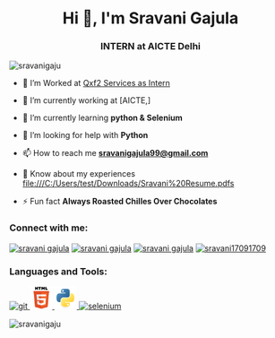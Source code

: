 



<h1 align="center">Hi 👋, I'm Sravani Gajula</h1>
<h3 align="center">INTERN at AICTE Delhi</h3>

<p align="left"> <img src="https://komarev.com/ghpvc/?username=sravanigaju&label=Profile%20views&color=0e75b6&style=flat" alt="sravanigaju" /> </p>

- 🔭 I’m Worked at [Qxf2 Services as Intern](https://qxf2.com/)
- 🔭 I’m currently working at [AICTE,]
- 🌱 I’m currently learning **python & Selenium**

- 🤝 I’m looking for help with **Python**

- 📫 How to reach me **sravanigajula99@gmail.com**

- 📄 Know about my experiences [file:///C:/Users/test/Downloads/Sravani%20Resume.pdfs](file:///C:/Users/test/Downloads/Sravani%20Resume.pdfs)

- ⚡ Fun fact **Always Roasted Chilles Over Chocolates**

<h3 align="left">Connect with me:</h3>
<p align="left">
<a href="https://twitter.com/sravani gajula" target="blank"><img align="center" src="https://raw.githubusercontent.com/rahuldkjain/github-profile-readme-generator/master/src/images/icons/Social/twitter.svg" alt="sravani gajula" height="30" width="40" /></a>
<a href="https://linkedin.com/in/sravani gajula" target="blank"><img align="center" src="https://raw.githubusercontent.com/rahuldkjain/github-profile-readme-generator/master/src/images/icons/Social/linked-in-alt.svg" alt="sravani gajula" height="30" width="40" /></a>
<a href="https://fb.com/sravani gajula" target="blank"><img align="center" src="https://raw.githubusercontent.com/rahuldkjain/github-profile-readme-generator/master/src/images/icons/Social/facebook.svg" alt="sravani gajula" height="30" width="40" /></a>
<a href="https://instagram.com/sravani17091709" target="blank"><img align="center" src="https://raw.githubusercontent.com/rahuldkjain/github-profile-readme-generator/master/src/images/icons/Social/instagram.svg" alt="sravani17091709" height="30" width="40" /></a>
</p>

<h3 align="left">Languages and Tools:</h3>
<p align="left"> <a href="https://git-scm.com/" target="_blank" rel="noreferrer"> <img src="https://www.vectorlogo.zone/logos/git-scm/git-scm-icon.svg" alt="git" width="40" height="40"/> </a> <a href="https://www.w3.org/html/" target="_blank" rel="noreferrer"> <img src="https://raw.githubusercontent.com/devicons/devicon/master/icons/html5/html5-original-wordmark.svg" alt="html5" width="40" height="40"/> </a> <a href="https://www.python.org" target="_blank" rel="noreferrer"> <img src="https://raw.githubusercontent.com/devicons/devicon/master/icons/python/python-original.svg" alt="python" width="40" height="40"/> </a> <a href="https://www.selenium.dev" target="_blank" rel="noreferrer"> <img src="https://raw.githubusercontent.com/detain/svg-logos/780f25886640cef088af994181646db2f6b1a3f8/svg/selenium-logo.svg" alt="selenium" width="40" height="40"/> </a> </p>

<p><img align="center" src="https://github-readme-streak-stats.herokuapp.com/?user=sravanigaju&" alt="sravanigaju" /></p>
